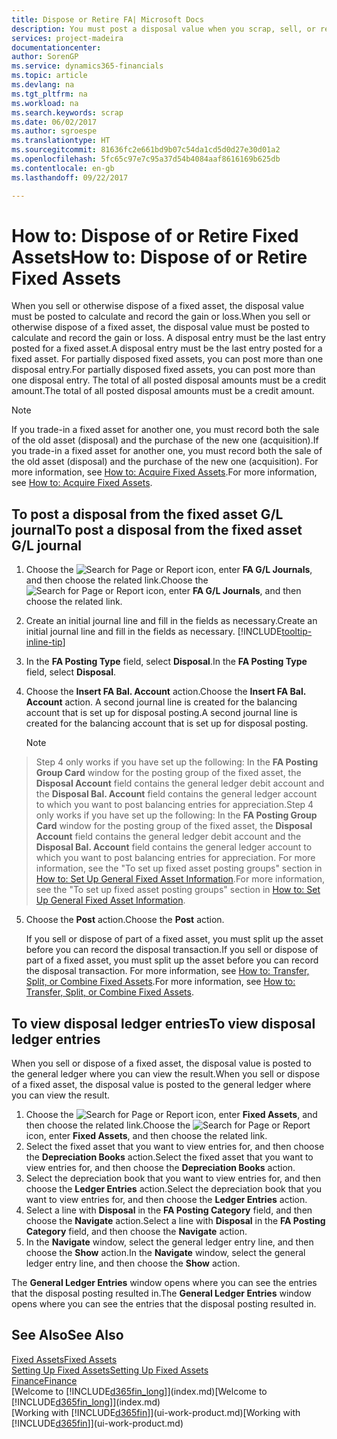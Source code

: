```yaml
---
title: Dispose or Retire FA| Microsoft Docs
description: You must post a disposal value when you scrap, sell, or retire a fixed asset.
services: project-madeira
documentationcenter: 
author: SorenGP
ms.service: dynamics365-financials
ms.topic: article
ms.devlang: na
ms.tgt_pltfrm: na
ms.workload: na
ms.search.keywords: scrap
ms.date: 06/02/2017
ms.author: sgroespe
ms.translationtype: HT
ms.sourcegitcommit: 81636fc2e661bd9b07c54da1cd5d0d27e30d01a2
ms.openlocfilehash: 5fc65c97e7c95a37d54b4084aaf8616169b625db
ms.contentlocale: en-gb
ms.lasthandoff: 09/22/2017

---
```

# <a name="how-to-dispose-of-or-retire-fixed-assets"></a><span data-ttu-id="0ef3d-103">How to: Dispose of or Retire Fixed Assets</span><span class="sxs-lookup"><span data-stu-id="0ef3d-103">How to: Dispose of or Retire Fixed Assets</span></span>
<span data-ttu-id="0ef3d-104">When you sell or otherwise dispose of a fixed asset, the disposal value must be posted to calculate and record the gain or loss.</span><span class="sxs-lookup"><span data-stu-id="0ef3d-104">When you sell or otherwise dispose of a fixed asset, the disposal value must be posted to calculate and record the gain or loss.</span></span> <span data-ttu-id="0ef3d-105">A disposal entry must be the last entry posted for a fixed asset.</span><span class="sxs-lookup"><span data-stu-id="0ef3d-105">A disposal entry must be the last entry posted for a fixed asset.</span></span> <span data-ttu-id="0ef3d-106">For partially disposed fixed assets, you can post more than one disposal entry.</span><span class="sxs-lookup"><span data-stu-id="0ef3d-106">For partially disposed fixed assets, you can post more than one disposal entry.</span></span> <span data-ttu-id="0ef3d-107">The total of all posted disposal amounts must be a credit amount.</span><span class="sxs-lookup"><span data-stu-id="0ef3d-107">The total of all posted disposal amounts must be a credit amount.</span></span>  

> [!NOTE]  
>   <span data-ttu-id="0ef3d-108">If you trade-in a fixed asset for another one, you must record both the sale of the old asset (disposal) and the purchase of the new one (acquisition).</span><span class="sxs-lookup"><span data-stu-id="0ef3d-108">If you trade-in a fixed asset for another one, you must record both the sale of the old asset (disposal) and the purchase of the new one (acquisition).</span></span> <span data-ttu-id="0ef3d-109">For more information, see [How to: Acquire Fixed Assets](fa-how-acquire.md).</span><span class="sxs-lookup"><span data-stu-id="0ef3d-109">For more information, see [How to: Acquire Fixed Assets](fa-how-acquire.md).</span></span>  

## <a name="to-post-a-disposal-from-the-fixed-asset-gl-journal"></a><span data-ttu-id="0ef3d-110">To post a disposal from the fixed asset G/L journal</span><span class="sxs-lookup"><span data-stu-id="0ef3d-110">To post a disposal from the fixed asset G/L journal</span></span>
1. <span data-ttu-id="0ef3d-111">Choose the ![Search for Page or Report](media/ui-search/search_small.png "Search for Page or Report icon") icon, enter **FA G/L Journals**, and then choose the related link.</span><span class="sxs-lookup"><span data-stu-id="0ef3d-111">Choose the ![Search for Page or Report](media/ui-search/search_small.png "Search for Page or Report icon") icon, enter **FA G/L Journals**, and then choose the related link.</span></span>  
2. <span data-ttu-id="0ef3d-112">Create an initial journal line and fill in the fields as necessary.</span><span class="sxs-lookup"><span data-stu-id="0ef3d-112">Create an initial journal line and fill in the fields as necessary.</span></span> [!INCLUDE[tooltip-inline-tip](includes/tooltip-inline-tip_md.md)]  
3. <span data-ttu-id="0ef3d-113">In the **FA Posting Type** field, select **Disposal**.</span><span class="sxs-lookup"><span data-stu-id="0ef3d-113">In the **FA Posting Type** field, select **Disposal**.</span></span>  
4. <span data-ttu-id="0ef3d-114">Choose the **Insert FA Bal. Account** action.</span><span class="sxs-lookup"><span data-stu-id="0ef3d-114">Choose the **Insert FA Bal. Account** action.</span></span> <span data-ttu-id="0ef3d-115">A second journal line is created for the balancing account that is set up for disposal posting.</span><span class="sxs-lookup"><span data-stu-id="0ef3d-115">A second journal line is created for the balancing account that is set up for disposal posting.</span></span>  

    > [!NOTE]  
>   <span data-ttu-id="0ef3d-116">Step 4 only works if you have set up the following: In the **FA Posting Group Card** window for the posting group of the fixed asset, the **Disposal Account** field contains the general ledger debit account and the **Disposal Bal. Account** field contains the general ledger account to which you want to post balancing entries for appreciation.</span><span class="sxs-lookup"><span data-stu-id="0ef3d-116">Step 4 only works if you have set up the following: In the **FA Posting Group Card** window for the posting group of the fixed asset, the **Disposal Account** field contains the general ledger debit account and the **Disposal Bal. Account** field contains the general ledger account to which you want to post balancing entries for appreciation.</span></span> <span data-ttu-id="0ef3d-117">For more information, see the "To set up fixed asset posting groups" section in [How to: Set Up General Fixed Asset Information](fa-how-setup-general.md).</span><span class="sxs-lookup"><span data-stu-id="0ef3d-117">For more information, see the "To set up fixed asset posting groups" section in [How to: Set Up General Fixed Asset Information](fa-how-setup-general.md).</span></span>  
5. <span data-ttu-id="0ef3d-118">Choose the **Post** action.</span><span class="sxs-lookup"><span data-stu-id="0ef3d-118">Choose the **Post** action.</span></span>  

    <span data-ttu-id="0ef3d-119">If you sell or dispose of part of a fixed asset, you must split up the asset before you can record the disposal transaction.</span><span class="sxs-lookup"><span data-stu-id="0ef3d-119">If you sell or dispose of part of a fixed asset, you must split up the asset before you can record the disposal transaction.</span></span> <span data-ttu-id="0ef3d-120">For more information, see [How to: Transfer, Split, or Combine Fixed Assets](fa-how-trans-split-combine.md).</span><span class="sxs-lookup"><span data-stu-id="0ef3d-120">For more information, see [How to: Transfer, Split, or Combine Fixed Assets](fa-how-trans-split-combine.md).</span></span>  

## <a name="to-view-disposal-ledger-entries"></a><span data-ttu-id="0ef3d-121">To view disposal ledger entries</span><span class="sxs-lookup"><span data-stu-id="0ef3d-121">To view disposal ledger entries</span></span>
<span data-ttu-id="0ef3d-122">When you sell or dispose of a fixed asset, the disposal value is posted to the general ledger where you can view the result.</span><span class="sxs-lookup"><span data-stu-id="0ef3d-122">When you sell or dispose of a fixed asset, the disposal value is posted to the general ledger where you can view the result.</span></span>  

1. <span data-ttu-id="0ef3d-123">Choose the ![Search for Page or Report](media/ui-search/search_small.png "Search for Page or Report icon") icon, enter **Fixed Assets**, and then choose the related link.</span><span class="sxs-lookup"><span data-stu-id="0ef3d-123">Choose the ![Search for Page or Report](media/ui-search/search_small.png "Search for Page or Report icon") icon, enter **Fixed Assets**, and then choose the related link.</span></span>  
2. <span data-ttu-id="0ef3d-124">Select the fixed asset that you want to view entries for, and then choose the **Depreciation Books** action.</span><span class="sxs-lookup"><span data-stu-id="0ef3d-124">Select the fixed asset that you want to view entries for, and then choose the **Depreciation Books** action.</span></span>  
3. <span data-ttu-id="0ef3d-125">Select the depreciation book that you want to view entries for, and then choose the **Ledger Entries** action.</span><span class="sxs-lookup"><span data-stu-id="0ef3d-125">Select the depreciation book that you want to view entries for, and then choose the **Ledger Entries** action.</span></span>  
4. <span data-ttu-id="0ef3d-126">Select a line with **Disposal** in the **FA Posting Category** field, and then choose the **Navigate** action.</span><span class="sxs-lookup"><span data-stu-id="0ef3d-126">Select a line with **Disposal** in the **FA Posting Category** field, and then choose the **Navigate** action.</span></span>  
5. <span data-ttu-id="0ef3d-127">In the **Navigate** window, select the general ledger entry line, and then choose the **Show** action.</span><span class="sxs-lookup"><span data-stu-id="0ef3d-127">In the **Navigate** window, select the general ledger entry line, and then choose the **Show** action.</span></span>  

<span data-ttu-id="0ef3d-128">The **General Ledger Entries** window opens where you can see the entries that the disposal posting resulted in.</span><span class="sxs-lookup"><span data-stu-id="0ef3d-128">The **General Ledger Entries** window opens where you can see the entries that the disposal posting resulted in.</span></span>  

## <a name="see-also"></a><span data-ttu-id="0ef3d-129">See Also</span><span class="sxs-lookup"><span data-stu-id="0ef3d-129">See Also</span></span>
[<span data-ttu-id="0ef3d-130">Fixed Assets</span><span class="sxs-lookup"><span data-stu-id="0ef3d-130">Fixed Assets</span></span>](fa-manage.md)  
[<span data-ttu-id="0ef3d-131">Setting Up Fixed Assets</span><span class="sxs-lookup"><span data-stu-id="0ef3d-131">Setting Up Fixed Assets</span></span>](fa-setup.md)  
[<span data-ttu-id="0ef3d-132">Finance</span><span class="sxs-lookup"><span data-stu-id="0ef3d-132">Finance</span></span>](finance.md)  
<span data-ttu-id="0ef3d-133">[Welcome to [!INCLUDE[d365fin_long](includes/d365fin_long_md.md)]](index.md)</span><span class="sxs-lookup"><span data-stu-id="0ef3d-133">[Welcome to [!INCLUDE[d365fin_long](includes/d365fin_long_md.md)]](index.md)</span></span>  
<span data-ttu-id="0ef3d-134">[Working with [!INCLUDE[d365fin](includes/d365fin_md.md)]](ui-work-product.md)</span><span class="sxs-lookup"><span data-stu-id="0ef3d-134">[Working with [!INCLUDE[d365fin](includes/d365fin_md.md)]](ui-work-product.md)</span></span>

